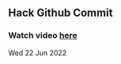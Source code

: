 
 ## Hack Github Commit 
 ### Watch video <a href="https://www.youtube.com">here</a> 
 Wed 22 Jun 2022 
